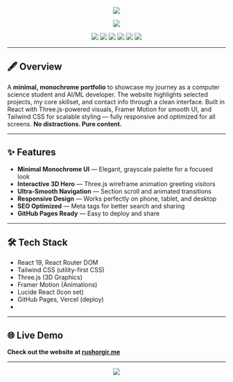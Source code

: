 <!-- Banner -->
<p align="center">
  <img src="https://capsule-render.vercel.app/api?type=waving&color=0:111111,100:BBBBBB&height=180&section=header&text=Personal%20Website&fontSize=38&fontColor=111111&animation=fadeIn&fontAlignY=35"/>
</p>

<p align="center">
  <img src="https://readme-typing-svg.herokuapp.com?font=Fira+Code&size=24&pause=1000&color=ffffff&center=true&vCenter=true&width=700&lines=Modern+AI+Portfolio+%7C+Minimal+Design;First-year+CS+Student+%40+VIT+Chennai;Projects+in+AI+%2F+ML+%2F+Web;React,+Three.js,+TailwindCSS+Showcase;Live+on+GitHub+Pages+%7C+Built+with+Care"/>
</p>

<p align="center">
  <img src="https://img.shields.io/badge/React-20232A?style=for-the-badge&logo=react&logoColor=61DAFB"/>
  <img src="https://img.shields.io/badge/TailwindCSS-1a1a1a?style=for-the-badge&logo=tailwindcss&logoColor=38BDF8"/>
  <img src="https://img.shields.io/badge/Three.js-111111?style=for-the-badge&logo=three.js&logoColor=white"/>
  <img src="https://img.shields.io/badge/FramerMotion-16161D?style=for-the-badge&logo=framer&logoColor=F8F8F8"/>
  <img src="https://img.shields.io/badge/Vercel-111111?style=for-the-badge&logo=vercel&logoColor=white"/>
  <img src="https://img.shields.io/badge/Supabase-20232A?style=for-the-badge&logo=supabase&logoColor=3ECF8E"/>
</p>

---

## 🖋️ Overview

A **minimal, monochrome portfolio** to showcase my journey as a computer science student and AI/ML developer. The website highlights selected projects, my core skillset, and contact info through a clean interface. Built in React with Three.js-powered visuals, Framer Motion for smooth UI, and Tailwind CSS for scalable styling — fully responsive and optimized for all screens. **No distractions. Pure content.**

---

## ✨ Features

- **Minimal Monochrome UI** — Elegant, grayscale palette for a focused look
- **Interactive 3D Hero** — Three.js wireframe animation greeting visitors
- **Ultra-Smooth Navigation** — Section scroll and animated transitions
- **Responsive Design** — Works perfectly on phone, tablet, and desktop
- **SEO Optimized** — Meta tags for better search and sharing
- **GitHub Pages Ready** — Easy to deploy and share

---

## 🛠️ Tech Stack

- React 19, React Router DOM
- Tailwind CSS (utility-first CSS)
- Three.js (3D Graphics)
- Framer Motion (Animations)
- Lucide React (Icon set)
- GitHub Pages, Vercel (deploy)
- 
---

## 🌐 Live Demo

**Check out the website at [rushorgir.me](https://rushorgir.me)**

---

<p align="center">
  <img src="https://capsule-render.vercel.app/api?type=waving&color=0:111111,100:BBBBBB&height=85&section=footer"/>
</p>
